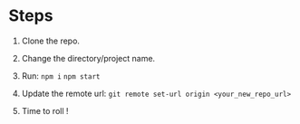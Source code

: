 # Steps
1. Clone the repo.
2. Change the directory/project name.
3. Run: 
  ``` npm i ```
  ``` npm start ```
 
4. Update the remote url:
  ``` git remote set-url origin <your_new_repo_url> ```
5. Time to roll ! 
